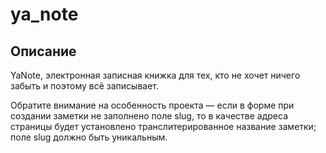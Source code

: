 # ya_note

## Описание
YaNote, электронная записная книжка для тех, кто не хочет ничего забыть и поэтому всё записывает. 

Обратите внимание на особенность проекта — если в форме при создании заметки не заполнено поле slug, то в качестве адреса страницы будет установлено транслитерированное название заметки; поле slug должно быть уникальным.
